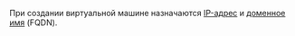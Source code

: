 При создании виртуальной машине назначаются [IP-адрес](../vpc/concepts/address.md#public-addresses) и [доменное имя](../vpc/concepts/address.md#fqdn) (FQDN).

